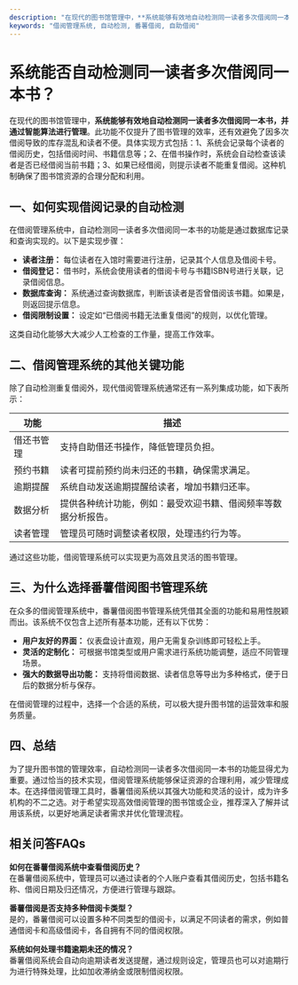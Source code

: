 ```yaml
---
description: "在现代的图书馆管理中，**系统能够有效地自动检测同一读者多次借阅同一本书，并通过智能算法进行管理**。此功能不仅提升了图书管理的效率，还有效避免了因多次借阅导致的库存混乱和读者不便。具体实现方式包括：1、系统会记录每个读者的借阅历史，包括借阅时间、书籍信息等；2、在借书操作时，系统会自动检查该读者是否已经借阅当前书籍；3、如果已经借阅，则提示读者不能重复借阅。这种机制确保了图书馆资源的合理分配和利用。"
keywords: "借阅管理系统, 自动检测, 番薯借阅, 自助借阅"
---
```

# 系统能否自动检测同一读者多次借阅同一本书？

在现代的图书馆管理中，**系统能够有效地自动检测同一读者多次借阅同一本书，并通过智能算法进行管理**。此功能不仅提升了图书管理的效率，还有效避免了因多次借阅导致的库存混乱和读者不便。具体实现方式包括：1、系统会记录每个读者的借阅历史，包括借阅时间、书籍信息等；2、在借书操作时，系统会自动检查该读者是否已经借阅当前书籍；3、如果已经借阅，则提示读者不能重复借阅。这种机制确保了图书馆资源的合理分配和利用。

## **一、如何实现借阅记录的自动检测**

在借阅管理系统中，自动检测同一读者多次借阅同一本书的功能是通过数据库记录和查询实现的。以下是实现步骤：

- **读者注册：** 每位读者在入馆时需要进行注册，记录其个人信息及借阅卡号。
- **借阅登记：** 借书时，系统会使用读者的借阅卡号与书籍ISBN号进行关联，记录借阅信息。
- **数据库查询：** 系统通过查询数据库，判断该读者是否曾借阅该书籍。如果是，则返回提示信息。
- **借阅限制设置：** 设定如“已借阅书籍无法重复借阅”的规则，以优化管理。

这类自动化能够大大减少人工检查的工作量，提高工作效率。

## **二、借阅管理系统的其他关键功能**

除了自动检测重复借阅外，现代借阅管理系统通常还有一系列集成功能，如下表所示：

| 功能              | 描述                                                         |
|-------------------|-------------------------------------------------------|
| 借还书管理        | 支持自助借还书操作，降低管理员负担。                           |
| 预约书籍          | 读者可提前预约尚未归还的书籍，确保需求满足。                     |
| 逾期提醒          | 系统自动发送逾期提醒给读者，增加书籍归还率。                     |
| 数据分析          | 提供各种统计功能，例如：最受欢迎书籍、借阅频率等数据分析报告。   |
| 读者管理          | 管理员可随时调整读者权限，处理违约行为等。                       |

通过这些功能，借阅管理系统可以实现更为高效且灵活的图书管理。

## **三、为什么选择番薯借阅图书管理系统**

在众多的借阅管理系统中，番薯借阅图书管理系统凭借其全面的功能和易用性脱颖而出。该系统不仅包含上述所有基本功能，还有以下优势：

- **用户友好的界面：** 仪表盘设计直观，用户无需复杂训练即可轻松上手。
- **灵活的定制化：** 可根据书馆类型或用户需求进行系统功能调整，适应不同管理场景。
- **强大的数据导出功能：** 支持将借阅数据、读者信息等导出为多种格式，便于日后的数据分析与保存。

在借阅管理的过程中，选择一个合适的系统，可以极大提升图书馆的运营效率和服务质量。

## **四、总结**

为了提升图书馆的管理效率，自动检测同一读者多次借阅同一本书的功能显得尤为重要。通过恰当的技术实现，借阅管理系统能够保证资源的合理利用，减少管理成本。在选择借阅管理工具时，番薯借阅系统以其强大功能和灵活的设计，成为许多机构的不二之选。对于希望实现高效借阅管理的图书馆或企业，推荐深入了解并试用该系统，以更好地满足读者需求并优化管理流程。

## 相关问答FAQs

**如何在番薯借阅系统中查看借阅历史？**  
在番薯借阅系统中，管理员可以通过读者的个人账户查看其借阅历史，包括书籍名称、借阅日期及归还情况，方便进行管理与跟踪。

**番薯借阅是否支持多种借阅卡类型？**  
是的，番薯借阅可以设置多种不同类型的借阅卡，以满足不同读者的需求，例如普通借阅卡和高级借阅卡，各自拥有不同的借阅权限。

**系统如何处理书籍逾期未还的情况？**  
番薯借阅系统会自动向逾期读者发送提醒，通过规则设定，管理员也可以对逾期行为进行特殊处理，比如加收滞纳金或限制借阅权限。
